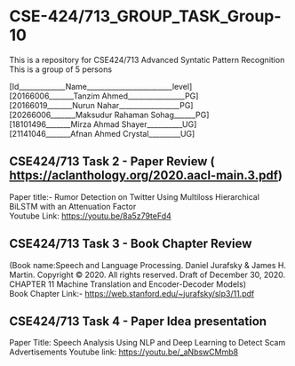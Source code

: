 # CSE-424/713_GROUP_TASK_Group-10

This is a repository for CSE424/713 Advanced Syntatic Pattern Recognition  
This is a group of 5 persons  

[Id_____________Name________________________level]  
[20166006_______Tanzim Ahmed________________PG]  
[20166019_______Nurun Nahar_________________PG]  
[20266006_______Maksudur Rahaman Sohag______PG]  
[18101496_______Mirza Ahmad Shayer__________UG]  
[21141046_______Afnan Ahmed Crystal_________UG]  

## CSE424/713 Task 2 - Paper Review ( https://aclanthology.org/2020.aacl-main.3.pdf)  
Paper title:- Rumor Detection on Twitter Using Multiloss Hierarchical BiLSTM with an Attenuation Factor  
Youtube Link: https://youtu.be/8a5z79teFd4

## CSE424/713 Task 3 - Book Chapter Review  
(Book name:Speech and Language Processing. Daniel Jurafsky & James H. Martin. Copyright © 2020. All rights reserved. Draft of December 30, 2020.  
CHAPTER 11 Machine Translation and Encoder-Decoder Models)  
Book Chapter Link:-  https://web.stanford.edu/~jurafsky/slp3/11.pdf  

## CSE424/713 Task 4 - Paper Idea presentation
Paper Title: Speech Analysis Using NLP and Deep Learning to Detect Scam Advertisements
Youtube link: https://youtu.be/_aNbswCMmb8
